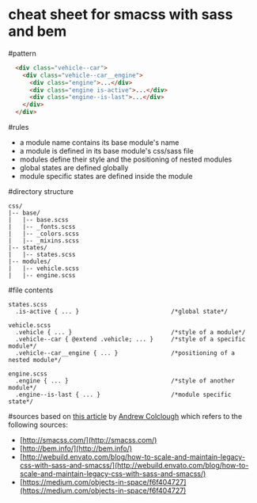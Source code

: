 cheat sheet for smacss with sass and bem
=========

#pattern
```html
  <div class="vehicle--car">
    <div class="vehicle--car__engine">
      <div class="engine">...</div>
      <div class="engine is-active">...</div>
      <div class="engine--is-last">...</div>
    </div>
  </div>
```

#rules
* a module name contains its base module's name
* a module is defined in its base module's css/sass file
* modules define their style and the positioning of nested modules
* global states are defined globally
* module specific states are defined inside the module

#directory structure
```
css/
|-- base/
|   |-- base.scss
|   |-- _fonts.scss
|   |-- _colors.scss
|   |-- _mixins.scss
|-- states/
|   |-- states.scss
|-- modules/
|   |-- vehicle.scss
|   |-- engine.scss
```

#file contents
```
states.scss
  .is-active { ... }                          /*global state*/
```
```
vehicle.scss
  .vehicle { ... }                            /*style of a module*/
  .vehicle--car { @extend .vehicle; ... }     /*style of a specific module*/
  .vehicle--car__engine { ... }               /*positioning of a nested module*/
```
```
engine.scss
  .engine { ... }                             /*style of another module*/
  .engine--is-last { ... }                    /*module specific state*/
```
#sources
based on [this article](https://medium.com/objects-in-space/f6f404727) by [Andrew Colclough](https://twitter.com/wtc) which refers to the following sources:
* [http://smacss.com/](http://smacss.com/)
* [http://bem.info/](http://bem.info/)
* [http://webuild.envato.com/blog/how-to-scale-and-maintain-legacy-css-with-sass-and-smacss/](http://webuild.envato.com/blog/how-to-scale-and-maintain-legacy-css-with-sass-and-smacss/)
* [https://medium.com/objects-in-space/f6f404727](https://medium.com/objects-in-space/f6f404727)
